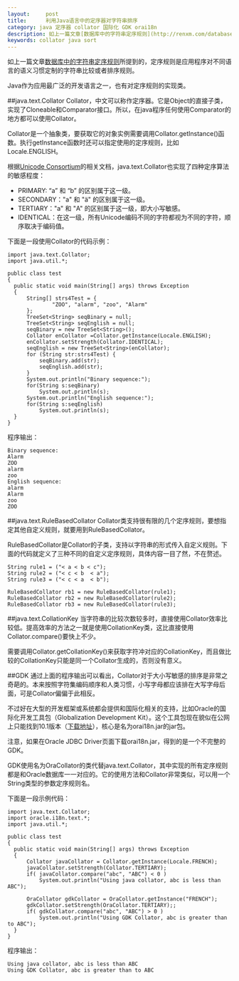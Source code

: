 ```yaml
---
layout:     post
title:      利用Java语言中的定序器对字符串排序
category: java 定序器 collator 国际化 GDK orai18n
description: 如上一篇文章[数据库中的字符串定序规则](http://renxm.com/database/2014/08/22/data-bound-collation-of-database.html)所提到的，定序规则是应用程序对不同语言的语义习惯定制的字符串比较或者排序规则。 Java作为应用最广泛的开发语言之一，也有对定序规则的实现类。
keywords: collator java sort
---
```

如上一篇文章[数据库中的字符串定序规则](http://renxm.com/database/2014/08/22/data-bound-collation-of-database.html)所提到的，定序规则是应用程序对不同语言的语义习惯定制的字符串比较或者排序规则。

Java作为应用最广泛的开发语言之一，也有对定序规则的实现类。

##java.text.Collator
Collator，中文可以称作定序器。它是Object的直接子类，实现了Cloneable和Comparator接口。所以，在java程序任何使用Comparator的地方都可以使用Collator。

Collator是一个抽象类，要获取它的对象实例需要调用Collator.getInstance()函数。执行getInstance函数时还可以指定使用的定序规则，比如Locale.ENGLISH。

根据[Unicode Consortium](http://www.unicode.org/)的相关文档，java.text.Collator也实现了四种定序算法的敏感程度：

* PRIMARY: “a” 和 “b” 的区别属于这一级。
* SECONDARY："a" 和 "ä" 的区别属于这一级。
* TERTIARY："a" 和 "A" 的区别属于这一级，即大小写敏感。
* IDENTICAL：在这一级，所有Unicode编码不同的字符都视为不同的字符，顺序取决于编码值。

下面是一段使用Collator的代码示例：

    import java.text.Collator;
    import java.util.*;

    public class test
    {
      public static void main(String[] args) throws Exception
      {
          String[] strs4Test = {
                  "ZOO", "alarm", "zoo", "Alarm"
          };
          TreeSet<String> seqBinary = null;
          TreeSet<String> seqEnglish = null;
          seqBinary = new TreeSet<String>();
          Collator enCollator =Collator.getInstance(Locale.ENGLISH);
          enCollator.setStrength(Collator.IDENTICAL);
          seqEnglish = new TreeSet<String>(enCollator);
          for (String str:strs4Test) {
              seqBinary.add(str);
              seqEnglish.add(str);
          }
          System.out.println("Binary sequence:");
          for(String s:seqBinary)
              System.out.println(s);
          System.out.println("English sequence:");
          for(String s:seqEnglish)
              System.out.println(s);
      }
    }

程序输出：

    Binary sequence:
    Alarm
    ZOO
    alarm
    zoo
    English sequence:
    alarm
    Alarm
    zoo
    ZOO

##java.text.RuleBasedCollator
Collator类支持很有限的几个定序规则，要想指定其他自定义规则，就要用到RuleBasedCollator。

RuleBasedCollator是Collator的子类，支持以字符串的形式传入自定义规则。下面的代码就定义了三种不同的自定义定序规则，具体内容一目了然，不在赘述。

    String rule1 = ("< a < b < c");
    String rule2 = ("< c < b  < a");
    String rule3 = ("< c < a  < b");

    RuleBasedCollator rb1 = new RuleBasedCollator(rule1);
    RuleBasedCollator rb2 = new RuleBasedCollator(rule2);
    RuleBasedCollator rb3 = new RuleBasedCollator(rule3);


##java.text.CollationKey
当字符串的比较次数较多时，直接使用Collator效率比较低。提高效率的方法之一就是使用CollationKey类，这比直接使用Collator.compare()要快上不少。

需要调用Collator.getCollationKey()来获取字符冲对应的CollationKey，而且做比较的CollationKey只能是同一个Collator生成的，否则没有意义。

##GDK
通过上面的程序输出可以看出，Collator对于大小写敏感的排序是非常之奇葩的。本来按照字符集编码顺序和人类习惯，小写字母都应该排在大写字母后面，可是Collator偏偏于此相反。

不过好在大型的开发框架或系统都会提供和国际化相关的支持，比如Oracle的国际化开发工具包（Globalization Development Kit）。这个工具包现在貌似在公网上只能找到10.1版本（[下载地址](http://www.oracle.com/technetwork/topics/gdk-098904.html)），核心是名为orai18n.jar的jar包。

注意，如果在Oracle JDBC Driver页面下载orai18n.jar，得到的是一个不完整的GDK。

GDK使用名为OraCollator的类代替java.text.Collator，其中实现的所有定序规则都是和Oracle数据库一一对应的。它的使用方法和Collator非常类似，可以用一个String类型的参数定序规则名。

下面是一段示例代码：

    import java.text.Collator;
    import oracle.i18n.text.*;
    import java.util.*;

    public class test
    {
      public static void main(String[] args) throws Exception
      {
          Collator javaCollator = Collator.getInstance(Locale.FRENCH);
          javaCollator.setStrength(Collator.TERTIARY);
          if( javaCollator.compare("abc", "ABC") < 0 )
              System.out.println("Using java collator, abc is less than ABC");
          
          OraCollator gdkCollator = OraCollator.getInstance("FRENCH");
          gdkCollator.setStrength(OraCollator.TERTIARY);;
          if( gdkCollator.compare("abc", "ABC") > 0 )
              System.out.println("Using GDK Collator, abc is greater than to ABC");
      }
    }

程序输出：

    Using java collator, abc is less than ABC
    Using GDK Collator, abc is greater than to ABC

